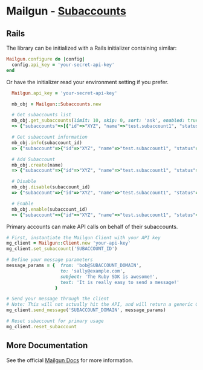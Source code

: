 Mailgun - [Subaccounts](https://help.mailgun.com/hc/en-us/articles/16380043681435-Subaccounts)
====================

Rails
-----

The library can be initialized with a Rails initializer containing similar:
```ruby
Mailgun.configure do |config|
  config.api_key = 'your-secret-api-key'
end
```
Or have the initializer read your environment setting if you prefer.

```ruby
  Mailgun.api_key = 'your-secret-api-key'
```

```ruby
  mb_obj = Mailgun::Subaccounts.new

  # Get subaccounts list
  mb_obj.get_subaccounts(limit: 10, skip: 0, sort: 'ask', enabled: true)
  => {"subaccounts"=>[{"id"=>"XYZ", "name"=>"test.subaccount1", "status"=>"open"}, {"id"=>"YYY", "name"=>"test.subaccount2", "status"=>"open"}], "total"=>2}

  # Get subaccount information
  mb_obj.info(subaccount_id)
  => {"subaccount"=>{"id"=>"XYZ", "name"=>"test.subaccount1", "status"=>"open"}

  # Add Subaccount
  mb_obj.create(name)
  => {"subaccount"=>{"id"=>"XYZ", "name"=>"test.subaccount1", "status"=>"open"}}

  # Disable
  mb_obj.disable(subaccount_id)
  => {"subaccount"=>{"id"=>"XYZ", "name"=>"test.subaccount1", "status"=>"disabled"}}

  # Enable
  mb_obj.enable(subaccount_id)
  => {"subaccount"=>{"id"=>"XYZ", "name"=>"test.subaccount1", "status"=>"open"}}
```

Primary accounts can make API calls on behalf of their subaccounts.
```ruby
# First, instantiate the Mailgun Client with your API key
mg_client = Mailgun::Client.new 'your-api-key'
mg_client.set_subaccount('SUBACCOUNT_ID')

# Define your message parameters
message_params = {  from: 'bob@SUBACCOUNT_DOMAIN',
                    to: 'sally@example.com',
                    subject: 'The Ruby SDK is awesome!',
                    text: 'It is really easy to send a message!'
                  }

# Send your message through the client
# Note: This will not actually hit the API, and will return a generic OK response.
mg_client.send_message('SUBACCOUNT_DOMAIN', message_params)

# Reset subaccount for primary usage
mg_client.reset_subaccount
```


More Documentation
------------------
See the official [Mailgun Docs](https://documentation.mailgun.com/en/latest/subaccounts.html#subaccounts)
for more information.
